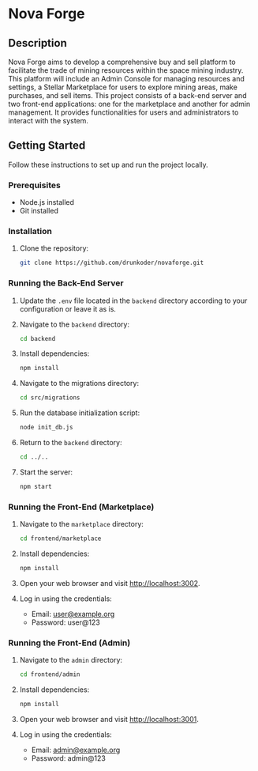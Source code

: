 # Nova Forge

## Description

Nova Forge aims to develop a comprehensive buy and sell platform to facilitate the trade of mining resources within the space mining industry. This platform will include an Admin Console for managing resources and settings, a Stellar Marketplace for users to explore mining areas, make purchases, and sell items.
This project consists of a back-end server and two front-end applications: one for the marketplace and another for admin management. It provides functionalities for users and administrators to interact with the system.

## Getting Started

Follow these instructions to set up and run the project locally.

### Prerequisites

- Node.js installed
- Git installed

### Installation

1. Clone the repository:
   ```bash
   git clone https://github.com/drunkoder/novaforge.git
   ```

### Running the Back-End Server

1. Update the `.env` file located in the `backend` directory according to your configuration or leave it as is.
2. Navigate to the `backend` directory:
   ```bash
   cd backend
   ```
3. Install dependencies:
   ```bash
   npm install
   ```
4. Navigate to the migrations directory:
   ```bash
   cd src/migrations
   ```

5. Run the database initialization script:
   ```bash
   node init_db.js
   ```

6. Return to the `backend` directory:
   ```bash
   cd ../..
   ```

7. Start the server:
   ```bash
   npm start
   ```

### Running the Front-End (Marketplace)

1. Navigate to the `marketplace` directory:
   ```bash
   cd frontend/marketplace
   ```

2. Install dependencies:
   ```bash
   npm install
   ```

3. Open your web browser and visit [http://localhost:3002](http://localhost:3002).
4. Log in using the credentials: 
   - Email: user@example.org
   - Password: user@123

### Running the Front-End (Admin)

1. Navigate to the `admin` directory:
   ```bash
   cd frontend/admin
   ```

2. Install dependencies:
   ```bash
   npm install
   ```

3. Open your web browser and visit [http://localhost:3001](http://localhost:3001).
4. Log in using the credentials: 
   - Email: admin@example.org
   - Password: admin@123
